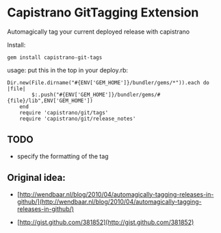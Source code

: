Capistrano GitTagging Extension
====

Automagically tag your current deployed release with capistrano

Install: 

    gem install capistrano-git-tags

usage: put this in the top in your deploy.rb:

    Dir.new(File.dirname("#{ENV['GEM_HOME']}/bundler/gems/*")).each do |file|
			$:.push("#{ENV['GEM_HOME']}/bundler/gems/#{file}/lib",ENV['GEM_HOME'])
		end
		require 'capistrano/git/tags'
		require 'capistrano/git/release_notes'

TODO
---

* specify the formatting of the tag

Original idea: 
---

* [http://wendbaar.nl/blog/2010/04/automagically-tagging-releases-in-github/](http://wendbaar.nl/blog/2010/04/automagically-tagging-releases-in-github/)

* [http://gist.github.com/381852](http://gist.github.com/381852)
